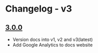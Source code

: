 # Changelog - v3

## [3.0.0](https://github.com/nishkohli96/rhf-mui-components/tree/v3.0.0)

- Version docs into v1, v2 and v3(latest)
- Add Google Analytics to docs website